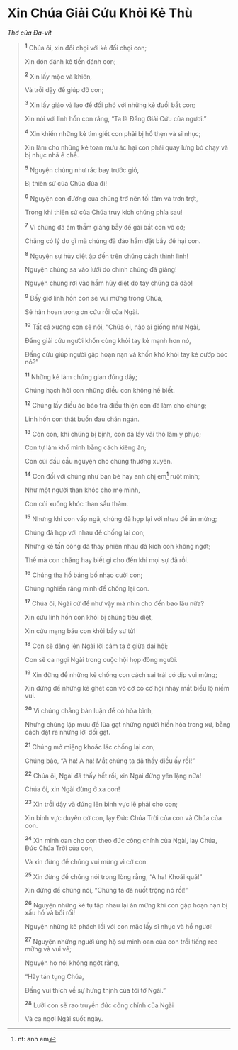 # Xin Chúa Giải Cứu Khỏi Kẻ Thù

_Thơ của Ða-vít_

> <sup><b>1</b></sup> Chúa ôi, xin đối chọi với kẻ đối chọi con;
>
> Xin đón đánh kẻ tiến đánh con;
>
> <sup><b>2</b></sup> Xin lấy mộc và khiên,
>
> Và trỗi dậy để giúp đỡ con;
>
> <sup><b>3</b></sup> Xin lấy giáo và lao để đối phó với những kẻ đuổi bắt con;
>
> Xin nói với linh hồn con rằng, “Ta là Ðấng Giải Cứu của ngươi.”
>
> <sup><b>4</b></sup> Xin khiến những kẻ tìm giết con phải bị hổ thẹn và sỉ nhục;
>
> Xin làm cho những kẻ toan mưu ác hại con phải quay lưng bỏ chạy và bị nhục nhã ê chề.
>
> <sup><b>5</b></sup> Nguyện chúng như rác bay trước gió,
>
> Bị thiên sứ của Chúa đùa đi!
>
> <sup><b>6</b></sup> Nguyện con đường của chúng trở nên tối tăm và trơn trợt,
>
> Trong khi thiên sứ của Chúa truy kích chúng phía sau!
>
> <sup><b>7</b></sup> Vì chúng đã âm thầm giăng bẫy để gài bắt con vô cớ;
>
> Chẳng có lý do gì mà chúng đã đào hầm đặt bẫy để hại con.
>
> <sup><b>8</b></sup> Nguyện sự hủy diệt ập đến trên chúng cách thình lình!
>
> Nguyện chúng sa vào lưới do chính chúng đã giăng!
>
> Nguyện chúng rơi vào hầm hủy diệt do tay chúng đã đào!
>
> <sup><b>9</b></sup> Bấy giờ linh hồn con sẽ vui mừng trong Chúa,
>
> Sẽ hân hoan trong ơn cứu rỗi của Ngài.
>
> <sup><b>10</b></sup> Tất cả xương con sẽ nói, “Chúa ôi, nào ai giống như Ngài,
>
> Ðấng giải cứu người khốn cùng khỏi tay kẻ mạnh hơn nó,
>
> Ðấng cứu giúp người gặp hoạn nạn và khốn khó khỏi tay kẻ cướp bóc nó?”
>
> <sup><b>11</b></sup> Những kẻ làm chứng gian đứng dậy;
>
> Chúng hạch hỏi con những điều con không hề biết.
>
> <sup><b>12</b></sup> Chúng lấy điều ác báo trả điều thiện con đã làm cho chúng;
>
> Linh hồn con thật buồn đau chán ngán.
>
> <sup><b>13</b></sup> Còn con, khi chúng bị bịnh, con đã lấy vải thô làm y phục;
>
> Con tự làm khổ mình bằng cách kiêng ăn;
>
> Con cúi đầu cầu nguyện cho chúng thường xuyên.
>
> <sup><b>14</b></sup> Con đối với chúng như bạn bè hay anh chị em[^1-b70fc837-4616-4cbb-baf5-cd8ebddb5457] ruột mình;
>
> Như một người than khóc cho mẹ mình,
>
> Con cúi xuống khóc than sầu thảm.
>
> <sup><b>15</b></sup> Nhưng khi con vấp ngã, chúng đã họp lại với nhau để ăn mừng;
>
> Chúng đã họp với nhau để chống lại con;
>
> Những kẻ tấn công đã thay phiên nhau đả kích con không ngớt;
>
> Thế mà con chẳng hay biết gì cho đến khi mọi sự đã rồi.
>
> <sup><b>16</b></sup> Chúng tha hồ báng bổ nhạo cười con;
>
> Chúng nghiến răng mình để chống lại con.
>
> <sup><b>17</b></sup> Chúa ôi, Ngài cứ để như vậy mà nhìn cho đến bao lâu nữa?
>
> Xin cứu linh hồn con khỏi bị chúng tiêu diệt,
>
> Xin cứu mạng báu con khỏi bầy sư tử!
>
> <sup><b>18</b></sup> Con sẽ dâng lên Ngài lời cảm tạ ở giữa đại hội;
>
> Con sẽ ca ngợi Ngài trong cuộc hội họp đông người.
>
> <sup><b>19</b></sup> Xin đừng để những kẻ chống con cách sai trái có dịp vui mừng;
>
> Xin đừng để những kẻ ghét con vô cớ có cơ hội nháy mắt biểu lộ niềm vui.
>
> <sup><b>20</b></sup> Vì chúng chẳng bàn luận để có hòa bình,
>
> Nhưng chúng lập mưu để lừa gạt những người hiền hòa trong xứ, bằng cách đặt ra những lời dối gạt.
>
> <sup><b>21</b></sup> Chúng mở miệng khoác lác chống lại con;
>
> Chúng bảo, “A ha! A ha! Mắt chúng ta đã thấy điều ấy rồi!”
>
> <sup><b>22</b></sup> Chúa ôi, Ngài đã thấy hết rồi, xin Ngài đừng yên lặng nữa!
>
> Chúa ôi, xin Ngài đừng ở xa con!
>
> <sup><b>23</b></sup> Xin trỗi dậy và đứng lên binh vực lẽ phải cho con;
>
> Xin binh vực duyên cớ con, lạy Ðức Chúa Trời của con và Chúa của con.
>
> <sup><b>24</b></sup> Xin minh oan cho con theo đức công chính của Ngài, lạy Chúa, Ðức Chúa Trời của con,
>
> Và xin đừng để chúng vui mừng vì cớ con.
>
> <sup><b>25</b></sup> Xin đừng để chúng nói trong lòng rằng, “A ha! Khoái quá!”
>
> Xin đừng để chúng nói, “Chúng ta đã nuốt trộng nó rồi!”
>
> <sup><b>26</b></sup> Nguyện những kẻ tụ tập nhau lại ăn mừng khi con gặp hoạn nạn bị xấu hổ và bối rối!
>
> Nguyện những kẻ phách lối với con mặc lấy sỉ nhục và hổ ngươi!
>
> <sup><b>27</b></sup> Nguyện những người ủng hộ sự minh oan của con trỗi tiếng reo mừng và vui vẻ;
>
> Nguyện họ nói không ngớt rằng,
>
> “Hãy tán tụng Chúa,
>
> Ðấng vui thích về sự hưng thịnh của tôi tớ Ngài.”
>
> <sup><b>28</b></sup> Lưỡi con sẽ rao truyền đức công chính của Ngài
>
> Và ca ngợi Ngài suốt ngày.

[^1-b70fc837-4616-4cbb-baf5-cd8ebddb5457]: nt: anh em
